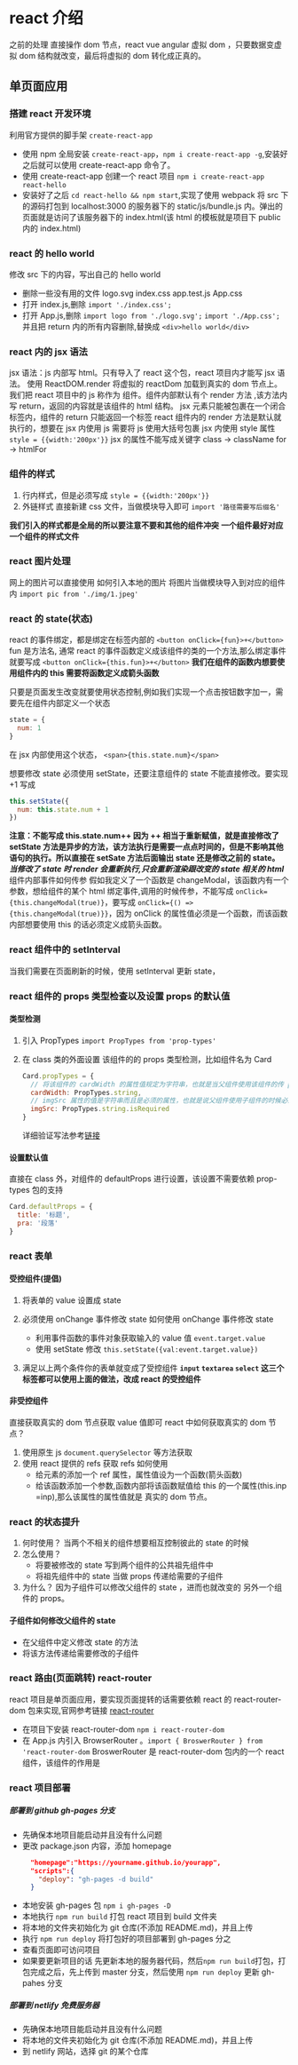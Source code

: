 # react 介绍

之前的处理 直接操作 dom 节点，react vue angular 虚拟 dom ，只要数据变虚拟 dom 结构就改变，最后将虚拟的 dom 转化成正真的。

## 单页面应用

### 搭建 react 开发环境

利用官方提供的脚手架 `create-react-app`

- 使用 npm 全局安装 `create-react-app`，`npm i create-react-app -g`,安装好之后就可以使用 create-react-app 命令了。
- 使用 create-react-app 创建一个 react 项目 `npm i create-react-app react-hello`
- 安装好了之后 `cd react-hello && npm start`,实现了使用 webpack 将 src 下的源码打包到 localhost:3000 的服务器下的 static/js/bundle.js 内。弹出的页面就是访问了该服务器下的 index.html(该 html 的模板就是项目下 public 内的 index.html)

### react 的 hello world

修改 src 下的内容，写出自己的 hello world

- 删除一些没有用的文件 logo.svg index.css app.test.js App.css
- 打开 index.js,删除 `import './index.css';`
- 打开 App.js,删除 `import logo from './logo.svg';` `import './App.css';` 并且把 return 内的所有内容删除,替换成 `<div>hello world</div>`

### react 内的 jsx 语法

jsx 语法：js 内部写 html。只有导入了 react 这个包，react 项目内才能写 jsx 语法。
使用 ReactDOM.render 将虚拟的 reactDom 加载到真实的 dom 节点上。
我们把 react 项目中的 js 称作为 组件。组件内部默认有个 render 方法 ,该方法内写 return，返回的内容就是该组件的 html 结构。
jsx 元素只能被包裹在一个闭合标签内，组件的 return 只能返回一个标签
react 组件内的 render 方法是默认就执行的，想要在 jsx 内使用 js 需要将 js 使用大括号包裹
jsx 内使用 style 属性 `style = {{width:'200px'}}`
jsx 的属性不能写成关键字 class -> className for -> htmlFor

### 组件的样式

1. 行内样式，但是必须写成 `style = {{width:'200px'}}`
2. 外链样式 直接新建 css 文件，当做模块导入即可 `import '路径需要写后缀名'`

**我们引入的样式都是全局的所以要注意不要和其他的组件冲突**
**一个组件最好对应一个组件的样式文件**

### react 图片处理

网上的图片可以直接使用
如何引入本地的图片 将图片当做模块导入到对应的组件内 `import pic from './img/1.jpeg'`

### react 的 state(状态)

react 的事件绑定，都是绑定在标签内部的 `<button onClick={fun}>+</button>` fun 是方法名,
通常 react 的事件函数定义成该组件的类的一个方法,那么绑定事件就要写成 `<button onClick={this.fun}>+</button>`
**我们在组件的函数内想要使用组件内的 this 需要将函数定义成箭头函数**

只要是页面发生改变就要使用状态控制,例如我们实现一个点击按钮数字加一，需要先在组件内部定义一个状态

```js
state = {
  num: 1
}
```

在 jsx 内部使用这个状态， `<span>{this.state.num}</span>`

想要修改 state 必须使用 setState，还要注意组件的 state 不能直接修改。要实现 +1 写成

```js
this.setState({
  num: this.state.num + 1
})
```

**注意：不能写成 this.state.num++ 因为 ++ 相当于重新赋值，就是直接修改了**
**setState 方法是异步的方法，该方法执行是需要一点点时间的，但是不影响其他语句的执行。所以直接在 setSate 方法后面输出 state 还是修改之前的 state。**
**_当修改了 state 时 render 会重新执行,只会重新渲染跟改变的 state 相关的 html_**
组件内部事件如何传参
假如我定义了一个函数是 changeModal，该函数内有一个参数，想给组件的某个 html 绑定事件,调用的时候传参，不能写成 `onClick={this.changeModal(true)}`，要写成 `onClick={() => {this.changeModal(true)}}`，因为 onClick 的属性值必须是一个函数，而该函数内部想要使用 this 的话必须定义成箭头函数。

### react 组件中的 setInterval

当我们需要在页面刷新的时候，使用 setInterval 更新 state，

### react 组件的 props 类型检查以及设置 props 的默认值

#### 类型检测

1. 引入 PropTypes `import PropTypes from 'prop-types'`
2. 在 class 类的外面设置 该组件的的 props 类型检测，比如组件名为 Card

   ```js
   Card.propTypes = {
     // 将该组件的 cardWidth 的属性值规定为字符串，也就是当父组件使用该组件的传 props 时，该属性的属性值需要是字符串类型
     cardWidth: PropTypes.string,
     // imgSrc 属性的值是字符串而且是必须的属性，也就是说父组件使用子组件的时候必须传递该属性
     imgSrc: PropTypes.string.isRequired
   }
   ```

   详细验证写法参考[链接](https://react.docschina.org/docs/typechecking-with-proptypes.html)

#### 设置默认值

直接在 class 外，对组件的 defaultProps 进行设置，该设置不需要依赖 prop-types 包的支持

```js
Card.defaultProps = {
  title: '标题',
  pra: '段落'
}
```

### react 表单

#### 受控组件(提倡)

1. 将表单的 value 设置成 state
2. 必须使用 onChange 事件修改 state
   如何使用 onChange 事件修改 state

   - 利用事件函数的事件对象获取输入的 value 值 `event.target.value`
   - 使用 setState 修改 `this.setState({val:event.target.value})`

3. 满足以上两个条件你的表单就变成了受控组件
   **`input` `textarea` `select` 这三个标签都可以使用上面的做法，改成 react 的受控组件**

#### 非受控组件

直接获取真实的 dom 节点获取 value 值即可
react 中如何获取真实的 dom 节点？

1. 使用原生 js `document.querySelector` 等方法获取
2. 使用 react 提供的 refs 获取
   refs 如何使用
   - 给元素的添加一个 ref 属性，属性值设为一个函数(箭头函数)
   - 给该函数添加一个参数,函数内部将该函数赋值给 this 的一个属性(this.inp =inp),那么该属性的属性值就是 真实的 dom 节点。

### react 的状态提升

1. 何时使用？
   当两个不相关的组件想要相互控制彼此的 state 的时候
2. 怎么使用？
   - 将要被修改的 state 写到两个组件的公共祖先组件中
   - 将祖先组件中的 state 当做 props 传递给需要的子组件
3. 为什么？
   因为子组件可以修改父组件的 state ，进而也就改变的 另外一个组件的 props。

#### 子组件如何修改父组件的 state

- 在父组件中定义修改 state 的方法
- 将该方法传递给需要修改的子组件

### react 路由(页面跳转) react-router

react 项目是单页面应用，要实现页面提转的话需要依赖 react 的 react-router-dom 包来实现,官网参考链接 [react-router](https://reacttraining.com/react-router/web/guides/quick-start)

- 在项目下安装 react-router-dom `npm i react-router-dom`
- 在 App.js 内引入 BrowserRouter 。`import { BroswerRouter } from 'react-router-dom`
  BroswerRouter 是 react-router-dom 包内的一个 react 组件，该组件的作用是

### react 项目部署

##### 部署到 github gh-pages 分支

- 先确保本地项目能启动并且没有什么问题
- 更改 package.json 内容，添加 homepage
  ```json
    "homepage":"https://yourname.github.io/yourapp",
    "scripts":{
      "deploy": "gh-pages -d build"
    }
  ```
- 本地安装 gh-pages 包 `npm i gh-pages -D`
- 本地执行 `npm run build` 打包 react 项目到 build 文件夹
- 将本地的文件夹初始化为 git 仓库(不添加 README.md)，并且上传
- 执行 `npm run deploy` 将打包好的项目部署到 gh-pages 分之
- 查看页面即可访问项目
- 如果要更新项目的话 先更新本地的服务器代码，然后`npm run build`打包，打包完成之后，先上传到 master 分支，然后使用 `npm run deploy` 更新 gh-pahes 分支

##### 部署到 netlify 免费服务器

- 先确保本地项目能启动并且没有什么问题
- 将本地的文件夹初始化为 git 仓库(不添加 README.md)，并且上传
- 到 netlify 网站，选择 git 的某个仓库
